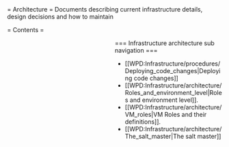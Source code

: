 <noinclude>
= Architecture =
Documents describing current infrastructure details, design decisions and how to maintain

= Contents =
<splist />
<noinclude>
<includeonly>
<div style="float:right;width:50%;word-wrap:break-word;clear:both;">
=== Infrastructure architecture sub navigation ===

* [[WPD:Infrastructure/procedures/Deploying_code_changes|Deploying code changes]]
* [[WPD:Infrastructure/architecture/Roles_and_environment_level|Roles and environment level]].
* [[WPD:Infrastructure/architecture/VM_roles|VM Roles and their definitions]].
* [[WPD:Infrastructure/architecture/The_salt_master|The salt master]]
</div>
</includeonly>